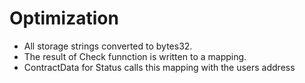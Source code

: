 # Optimization

* All storage strings converted to bytes32.
* The result of Check funnction is written to a mapping.
* ContractData for Status calls this mapping with the users address
